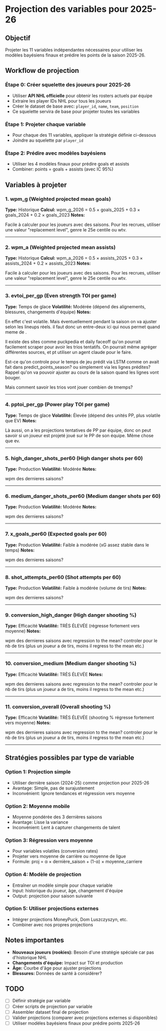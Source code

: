 # Projection des variables pour 2025-26

## Objectif

Projeter les 11 variables indépendantes nécessaires pour utiliser les modèles bayésiens finaux et prédire les points de la saison 2025-26.

## Workflow de projection

### Étape 0: Créer squelette des joueurs pour 2025-26
- Utiliser **API NHL officielle** pour obtenir les rosters actuels par équipe
- Extraire les player IDs NHL pour tous les joueurs
- Créer le dataset de base avec: `player_id`, `name`, `team`, `position`
- Ce squelette servira de base pour projeter toutes les variables

### Étape 1: Projeter chaque variable
- Pour chaque des 11 variables, appliquer la stratégie définie ci-dessous
- Joindre au squelette par `player_id`

### Étape 2: Prédire avec modèles bayésiens
- Utiliser les 4 modèles finaux pour prédire goals et assists
- Combiner: points = goals + assists (avec IC 95%)

## Variables à projeter

### 1. wpm_g (Weighted projected mean goals)
**Type:** Historique
**Calcul:** wpm_g_2026 = 0.5 × goals_2025 + 0.3 × goals_2024 + 0.2 × goals_2023
**Notes:**

Facile à calculer pour les joueurs avec des saisons. Pour les recrues, utiliser une valeur "replacement level", genre le 25e centile ou wtv.

---

### 2. wpm_a (Weighted projected mean assists)
**Type:** Historique
**Calcul:** wpm_a_2026 = 0.5 × assists_2025 + 0.3 × assists_2024 + 0.2 × assists_2023
**Notes:**

Facile à calculer pour les joueurs avec des saisons. Pour les recrues, utiliser une valeur "replacement level", genre le 25e centile ou wtv.

---

### 3. evtoi_per_gp (Even strength TOI per game)
**Type:** Temps de glace
**Volatilité:** Modérée (dépend des alignements, blessures, changements d'équipe)
**Notes:**

En effet c'est volatile. Mais éventuellement pendant la saison on va ajuster selon les lineups réels. il faut donc un entre-deux ici qui nous permet quand meme de .

Il existe des sites comme puckpedia et daily faceoff qu'on pourrait facilement scraper pour avoir les trios tentatifs. On pourrait même agréger différentes sources, et pt utiliser un agent claude pour le faire.

Est-ce qu'on controle pour le temps de jeu prédit via LSTM comme on avait fait dans predict_points_season? ou simplement via les lignes prédites? Rappel qu'on va pouvoir ajuster au cours de la saison quand les lignes vont bouger.

Mais comment savoir les trios vont jouer combien de tmemps?

---

### 4. pptoi_per_gp (Power play TOI per game)
**Type:** Temps de glace
**Volatilité:** Élevée (dépend des unités PP, plus volatile que EV)
**Notes:**

Là aussi, on a les projections tentatives de PP par équipe, donc on peut savoir si un joueur est projeté joué sur le PP de son équipe. Même chose que ev.

---

### 5. high_danger_shots_per60 (High danger shots per 60)
**Type:** Production
**Volatilité:** Modérée
**Notes:**

wpm des dernieres saisons?

---

### 6. medium_danger_shots_per60 (Medium danger shots per 60)
**Type:** Production
**Volatilité:** Modérée
**Notes:**

wpm des dernieres saisons?

---

### 7. x_goals_per60 (Expected goals per 60)
**Type:** Production
**Volatilité:** Faible à modérée (xG assez stable dans le temps)
**Notes:**

wpm des dernieres saisons?

---

### 8. shot_attempts_per60 (Shot attempts per 60)
**Type:** Production
**Volatilité:** Faible à modérée (volume de tirs)
**Notes:**

wpm des dernieres saisons?

---

### 9. conversion_high_danger (High danger shooting %)
**Type:** Efficacité
**Volatilité:** TRÈS ÉLEVÉE (régresse fortement vers moyenne)
**Notes:**

wpm des dernieres saisons avec regression to the mean? controler pour le nb de tirs (plus un joueur a de tirs, moins il regress to the mean etc.)

---

### 10. conversion_medium (Medium danger shooting %)
**Type:** Efficacité
**Volatilité:** TRÈS ÉLEVÉE
**Notes:**

wpm des dernieres saisons avec regression to the mean? controler pour le nb de tirs (plus un joueur a de tirs, moins il regress to the mean etc.)

---

### 11. conversion_overall (Overall shooting %)
**Type:** Efficacité
**Volatilité:** TRÈS ÉLEVÉE (shooting % régresse fortement vers moyenne)
**Notes:**

wpm des dernieres saisons avec regression to the mean? controler pour le nb de tirs (plus un joueur a de tirs, moins il regress to the mean etc.)

---

## Stratégies possibles par type de variable

### Option 1: Projection simple
- Utiliser dernière saison (2024-25) comme projection pour 2025-26
- Avantage: Simple, pas de surajustement
- Inconvénient: Ignore tendances et régression vers moyenne

### Option 2: Moyenne mobile
- Moyenne pondérée des 3 dernières saisons
- Avantage: Lisse la variance
- Inconvénient: Lent à capturer changements de talent

### Option 3: Régression vers moyenne
- Pour variables volatiles (conversion rates)
- Projeter vers moyenne de carrière ou moyenne de ligue
- Formule: proj = α × dernière_saison + (1-α) × moyenne_carriere

### Option 4: Modèle de projection
- Entraîner un modèle simple pour chaque variable
- Input: historique du joueur, âge, changement d'équipe
- Output: projection pour saison suivante

### Option 5: Utiliser projections externes
- Intégrer projections MoneyPuck, Dom Luszczyszyn, etc.
- Combiner avec nos propres projections

## Notes importantes

- **Nouveaux joueurs (rookies):** Besoin d'une stratégie spéciale car pas d'historique NHL
- **Changements d'équipe:** Impact sur TOI et production
- **Âge:** Courbe d'âge pour ajuster projections
- **Blessures:** Données de santé à considérer?

## TODO

- [ ] Définir stratégie par variable
- [ ] Créer scripts de projection par variable
- [ ] Assembler dataset final de projection
- [ ] Valider projections (comparer avec projections externes si disponibles)
- [ ] Utiliser modèles bayésiens finaux pour prédire points 2025-26
